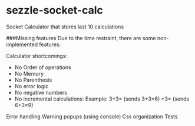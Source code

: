 # sezzle-socket-calc

Socket Calculator that stores last 10 calculations

###Missing features 
Due to the time restraint, there are some non-implemented features:

Calculator shortcomings:
- No Order of operations
- No Memory
- No Parenthesis 
- No error logic
- No negative numbers
- No incremental calculations: Example: 3+3= (sends 3+3=6) +3= (sends 6+3=9)

Error handling 
Warning popups (using console)
Css organization
Tests
